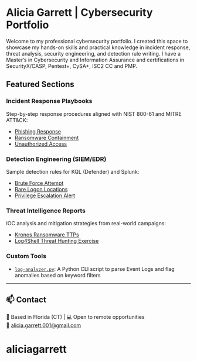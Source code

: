 # Alicia Garrett | Cybersecurity Portfolio

Welcome to my professional cybersecurity portfolio. I created this space to showcase my hands-on skills and practical knowledge in incident response, threat analysis, security engineering, and detection rule writing. I have a Master’s in Cybersecurity and Information Assurance and certifications in SecurityX/CASP, Pentest+, CySA+, ISC2 CC and PMP.

## Featured Sections

### Incident Response Playbooks
Step-by-step response procedures aligned with NIST 800-61 and MITRE ATT&CK:
- [Phishing Response](./playbooks/phishing-response.md)
- [Ransomware Containment](./playbooks/ransomware-response.md)
- [Unauthorized Access](./playbooks/unauthorized-access.md)

### Detection Engineering (SIEM/EDR)
Sample detection rules for KQL (Defender) and Splunk:
- [Brute Force Attempt](./detection-rules/brute-force-detection.kql)
- [Rare Logon Locations](./detection-rules/rare-logon-alert.spl)
- [Privilege Escalation Alert](./detection-rules/privilege-escalation.kql)

### Threat Intelligence Reports
IOC analysis and mitigation strategies from real-world campaigns:
- [Kronos Ransomware TTPs](./threat-intel-reports/CISA_Kronos_Ransomware_IOCs.md)
- [Log4Shell Threat Hunting Exercise](./threat-intel-reports/Threat_Hunting_Exercise_Log4Shell.md)

### Custom Tools
- [`log-analyzer.py`](./tools/log-analyzer.py): A Python CLI script to parse Event Logs and flag anomalies based on keyword filters

---

## 📫 Contact
📍 Based in Florida (CT) | 💻 Open to remote opportunities  
📧 alicia.garrett.001@gmail.com  
# aliciagarrett

